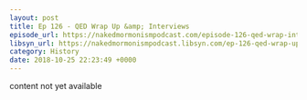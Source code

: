 ```yaml
---
layout: post
title: Ep 126 - QED Wrap Up &amp; Interviews
episode_url: https://nakedmormonismpodcast.com/episode-126-qed-wrap-interviews/
libsyn_url: https://nakedmormonismpodcast.libsyn.com/ep-126-qed-wrap-up-interviews
category: History
date: 2018-10-25 22:23:49 +0000
---
```


content not yet available
